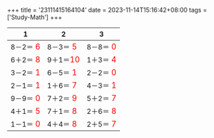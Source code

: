 +++ 
title = '23111415164104' 
date = 2023-11-14T15:16:42+08:00 
tags = ['Study-Math'] 
+++ 

1 | 2 | 3 
-- | -- | -- 
8－2＝<font color=red size=4> 6</font> | 8－3＝<font color=red size=4> 5</font> | 8－8＝<font color=red size=4> 0</font> 
6＋2＝<font color=red size=4> 8</font> | 9＋1＝<font color=red size=4>10</font> | 1＋3＝<font color=red size=4> 4</font> 
3－2＝<font color=red size=4> 1</font> | 6－5＝<font color=red size=4> 1</font> | 2－2＝<font color=red size=4> 0</font> 
2－1＝<font color=red size=4> 1</font> | 1＋6＝<font color=red size=4> 7</font> | 4－3＝<font color=red size=4> 1</font> 
9－9＝<font color=red size=4> 0</font> | 7＋2＝<font color=red size=4> 9</font> | 5＋2＝<font color=red size=4> 7</font> 
4＋1＝<font color=red size=4> 5</font> | 7＋1＝<font color=red size=4> 8</font> | 2＋6＝<font color=red size=4> 8</font> 
1－1＝<font color=red size=4> 0</font> | 4＋4＝<font color=red size=4> 8</font> | 2＋5＝<font color=red size=4> 7</font> 

